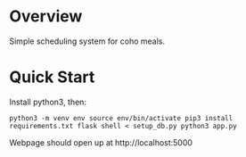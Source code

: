 # Overview
<p>Simple scheduling system for coho meals.</p>

# Quick Start

<p>Install python3, then:</p>

<code>python3 -m venv env
source env/bin/activate
pip3 install requirements.txt
flask shell < setup\_db.py
python3 app.py
</code>

<p>Webpage should open up at http://localhost:5000 </p>
